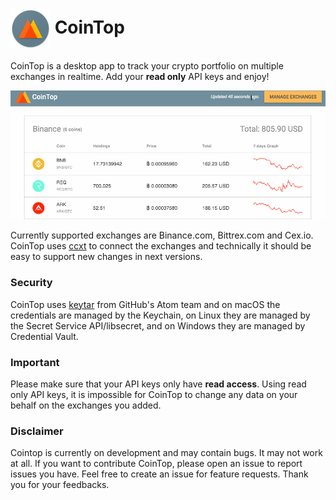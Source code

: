 # <img src="static/app-icons/64x64.png" align="center" /> CoinTop

CoinTop is a desktop app to track your crypto portfolio on multiple exchanges in realtime. Add your **read only** API keys and enjoy!

![CoinTop](static/_cointop.gif)

Currently supported exchanges are Binance.com, Bittrex.com and Cex.io. CoinTop uses [ccxt](https://github.com/ccxt/ccxt/) to connect the exchanges and technically it should be easy to support new changes in next versions.

### Security

CoinTop uses [keytar](https://github.com/atom/node-keytar) from GitHub's Atom team and on macOS the credentials are managed by the Keychain, on Linux they are managed by the Secret Service API/libsecret, and on Windows they are managed by Credential Vault.


### Important

Please make sure that your API keys only have **read access**. Using read only API keys, it is impossible for CoinTop to change any data on your behalf on the exchanges you added.


### Disclaimer

Cointop is currently on development and may contain bugs. It may not work at all. If you want to contribute CoinTop, please open an issue to report issues you have. Feel free to create an issue for feature requests. Thank you for your feedbacks.
